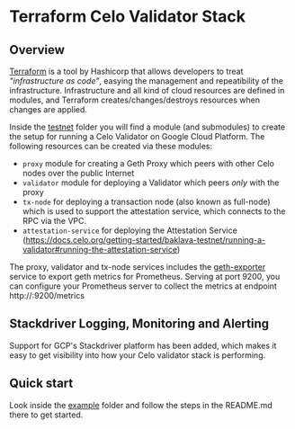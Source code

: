 # Terraform Celo Validator Stack

## Overview

[Terraform](https://www.terraform.io) is a tool by Hashicorp that allows developers to treat _"infrastructure as code"_, easying the management and repeatibility of the infrastructure.  Infrastructure and all kind of cloud resources are defined in modules, and Terraform creates/changes/destroys resources when changes are applied.

Inside the [testnet](./testnet) folder you will find a module (and submodules) to create the setup for running a Celo Validator on Google Cloud Platform. The following resources can be created via these modules:

- `proxy` module for creating a Geth Proxy which peers with other Celo nodes over the public Internet
- `validator` module for deploying a Validator which peers *only* with the proxy
- `tx-node` for deploying a transaction node (also known as full-node) which is used to support the attestation service, which connects to the RPC via the VPC.
- `attestation-service` for deploying the Attestation Service (https://docs.celo.org/getting-started/baklava-testnet/running-a-validator#running-the-attestation-service)

The proxy, validator and tx-node services includes the [geth-exporter](https://github.com/status-im/geth_exporter) service to export geth metrics for Prometheus. Serving at port 9200, you can configure your Prometheus server to collect the metrics at endpoint http://<instance>:9200/metrics

## Stackdriver Logging, Monitoring and Alerting
Support for GCP's Stackdriver platform has been added, which makes it easy to get visibility into how your Celo validator stack is performing.

## Quick start
Look inside the [example](./example) folder and follow the steps in the README.md there to get started. 
